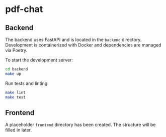# pdf-chat

## Backend
The backend uses FastAPI and is located in the `backend` directory. Development is containerized with Docker and dependencies are managed via Poetry.

To start the development server:

```bash
cd backend
make up
```

Run tests and linting:

```bash
make lint
make test
```

## Frontend
A placeholder `frontend` directory has been created. The structure will be filled in later.
